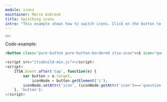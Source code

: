 ```yaml
---
module: icons
maintainer: Marco Asbreuk
title: Switching icons
intro: "This example shows how to switch icons. Click on the button to switch."
---
```


<button class="pure-button pure-button-bordered itsa-icon"><i icon="question"></i></button>

<p class="spaced">Code-example:</p>

```html
<button class="pure-button pure-button-bordered itsa-icon"><i icon="question"></i></button>
```

```js
<script src="itsabuild-min.js"></script>
<script>
    ITSA.Event.after('tap', function(e) {
        var button = e.target,
            iconNode = button.getElement('i');
        iconNode.setAttr('icon', (iconNode.getAttr('icon')==='question') ? 'exclamation' : 'question');
    }, 'button');
</script>
```

<script src="../../dist/itsabuild-min.js"></script>
<script>
    ITSA.Event.after('tap', function(e) {
        var button = e.target,
            iconNode = button.getElement('i');
        iconNode.setAttr('icon', (iconNode.getAttr('icon')==='question') ? 'exclamation' : 'question');
    }, 'button');
</script>
